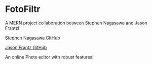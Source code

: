 # FotoFiltr

A MERN project collaboration between Stephen Nagasawa and Jason Frantz!

<a href='https://www.github.com/SNagasawa85'>Stephen Nagasawa GitHub<a>

<a href='https://www.github.com/JasonF222'>Jason Frantz GitHub<a>

An online Photo editor with robust features!
